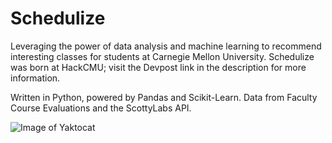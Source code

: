 # Schedulize
Leveraging the power of data analysis and machine learning to recommend interesting classes for students at Carnegie Mellon University. Schedulize was born at HackCMU; visit the Devpost link in the description for more information.

Written in Python, powered by Pandas and Scikit-Learn.
Data from Faculty Course Evaluations and the ScottyLabs API.


![Image of Yaktocat](https://octodex.github.com/images/yaktocat.png)
